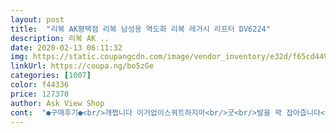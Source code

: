 ```yaml
---
layout: post 
title:  "리복 AK평택점 리복 남성용 역도화 리복 레거시 리프터 DV6224" 
description: 리복 AK ..
date: 2020-02-13 06:11:32 
img: https://static.coupangcdn.com/image/vendor_inventory/e32d/f65cd449c269e7b1fc6f86b40d939936a5acbf78d6de4aa452f06a528a3b.jpg 
linkUrl: https://coupa.ng/bo5zGe 
categories: [1007] 
color: f44336 
price: 127370 
author: Ask View Shop 
cont:  "●구매후기●<br/>개쩝니다 이거없이스쿼트하지마<br/>굿<br/>발을 꽉 잡아즙니다<br/>" 
---
```

